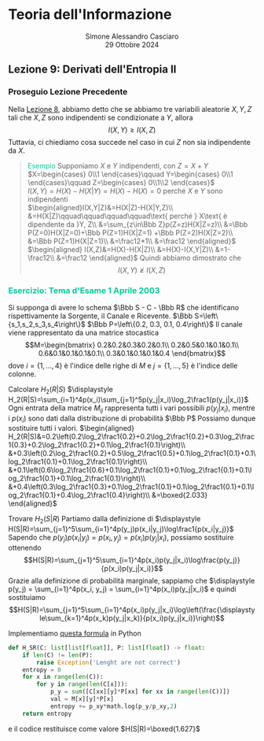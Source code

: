 # Teoria dell'Informazione
<html>
    <div align=center>
    Simone Alessandro Casciaro<br>
    29 Ottobre 2024
    </div>
</html>

## Lezione 9: Derivati dell'Entropia II

### Proseguio Lezione Precedente
Nella [Lezione 8](/pdf/Lez08.pdf), abbiamo detto che se abbiamo tre variabili aleatorie $X,Y,Z$ tali che $X,Z$ sono indipendenti se condizionate a $Y$, allora $$I(X,Y)\ge I(X,Z)$$
Tuttavia, ci chiediamo cosa succede nel caso in cui $Z$ non sia indipendente da $X$.

> <font color=00cc99>Esempio</font> 
Supponiamo $X$ e $Y$ indipendenti, con $Z=X+Y$
$X=\begin{cases}
0\\1
\end{cases}\qquad
Y=\begin{cases}
0\\1
\end{cases}\qquad
Z=\begin{cases}
0\\1\\2
\end{cases}$
<br>$I(X,Y)=H(X)-H(X|Y)=H(X)-H(X)=0$ perché $X$ e $Y$ sono indipendenti
<br>$\begin{aligned}I(X,Y|Z)&=H(X|Z)-H(X|Y,Z)\\
&=H(X|Z)\qquad\qquad\qquad\qquad\text{ perché } X\text{ è dipendente da }Y, Z\\
&=\sum_{z\in\Bbb Z}p(Z=z)H(X|Z=z)\\
&=\Bbb P(Z=0)H(X|Z=0)+\Bbb P(Z=1)H(X|Z=1) +\Bbb P(Z=2)H(X|Z=2)\\
&=\Bbb P(Z=1)H(X|Z=1)\\
&=\frac12*1\\
&=\frac12
\end{aligned}$
<br>$\begin{aligned} I(X,Z)&=H(X)-H(X|Z)\\
&=H(X)-I(X,Y|Z)\\
&=1-\frac12\\
&=\frac12
\end{aligned}$
Quindi abbiamo dimostrato che $$I(X,Y)\not\ge I(X,Z)$$

### <font color=00cc99>Esercizio: Tema d'Esame 1 Aprile 2003</font>
Si supponga di avere lo schema $\Bbb S - C - \Bbb R$ che identificano rispettivamente la Sorgente, il Canale e Ricevente.
$\Bbb S=\left\{s_1,s_2,s_3,s_4\right\}$
$\Bbb P=\left\{0.2, 0.3, 0.1, 0.4\right\}$
Il canale viene rappresentato da una matrice stocastica
$$M=\begin{bmatrix}
0.2&0.2&0.3&0.2&0.1\\
0.2&0.5&0.1&0.1&0.1\\
0.6&0.1&0.1&0.1&0.1\\
0.3&0.1&0.1&0.1&0.4
\end{bmatrix}$$
dove $i=\{1,\dots,4\}$ è l'indice delle righe di $M$ e $j=\{1,\dots,5\}$ è l'indice delle colonne.

Calcolare $H_2(R|S)$
$\displaystyle H_2(R|S)=\sum_{i=1}^4p(x_i)\sum_{j=1}^5p(y_j|x_i)\log_2\frac1{p(y_j|x_i)}$
Ogni entrata della matrice $M_{ij}$ rappresenta tutti i vari possibili $p(y_j|x_i)$, mentre i $p(x_i)$ sono dati dalla distribuzione di probabilità $\Bbb P$
Possiamo dunque sostituire tutti i valori.
$\begin{aligned}
H_2(R|S)&=0.2\left(0.2\log_2\frac1{0.2}+0.2\log_2\frac1{0.2}+0.3\log_2\frac1{0.3}+0.2\log_2\frac1{0.2}+0.1\log_2\frac1{0.1}\right)\\
&+0.3\left(0.2\log_2\frac1{0.2}+0.5\log_2\frac1{0.5}+0.1\log_2\frac1{0.1}+0.1\log_2\frac1{0.1}+0.1\log_2\frac1{0.1}\right)\\
&+0.1\left(0.6\log_2\frac1{0.6}+0.1\log_2\frac1{0.1}+0.1\log_2\frac1{0.1}+0.1\log_2\frac1{0.1}+0.1\log_2\frac1{0.1}\right)\\
&+0.4\left(0.3\log_2\frac1{0.3}+0.1\log_2\frac1{0.1}+0.1\log_2\frac1{0.1}+0.1\log_2\frac1{0.1}+0.4\log_2\frac1{0.4}\right)\\
&=\boxed{2.033}
\end{aligned}$

Trovare $H_2(S|R)$
Partiamo dalla definizione di $\displaystyle H(S|R)=\sum_{j=1}^5\sum_{i=1}^4p(y_j)p(x_i|y_j)\log\frac1{p(x_i|y_j)}$
Sapendo che $p(y_j)p(x_i|y_j)=p(x_i,y_j)=p(x_i)p(y_j|x_i)$, possiamo sostituire ottenendo $$H(S|R)=\sum_{j=1}^5\sum_{i=1}^4p(x_i)p(y_j|x_i)\log\frac{p(y_j)}{p(x_i)p(y_j|x_i)}$$
Grazie alla definizione di probabilità marginale, sappiamo che $\displaystyle p(y_j) = \sum_{i=1}^4p(x_i, y_j) = \sum_{i=1}^4p(x_i)p(y_j|x_i)$ e quindi sostituiamo
$$H(S|R)=\sum_{j=1}^5\sum_{i=1}^4p(x_i)p(y_j|x_i)\log\left(\frac{\displaystyle\sum_{k=1}^4p(x_k)p(y_j|x_k)}{p(x_i)p(y_j|x_i)}\right)$$

Implementiamo [questa formula](/src/entropia.py) in Python
```python
def H_SR(C: list[list[float]], P: list[float]) -> float:
    if len(C) != len(P):
        raise Exception('Lenght are not correct')
    entropy = 0
    for x in range(len(C)):
        for y in range(len(C[x])):
            p_y = sum([C[xx][y]*P[xx] for xx in range(len(C))])
            val = M[x][y]*P[x]
            entropy += p_xy*math.log(p_y/p_xy,2)
    return entropy
```
e il codice restituisce come valore $H(S|R)=\boxed{1.627}$